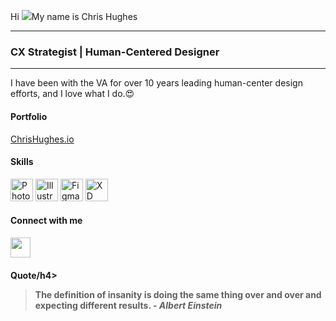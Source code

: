Hi ![](https://user-images.githubusercontent.com/18350557/176309783-0785949b-9127-417c-8b55-ab5a4333674e.gif)My name is Chris Hughes
<hr>

<h3>CX Strategist | Human-Centered Designer</h3>
<hr>

I have been with the VA for over 10 years leading human-center design efforts, and I love what I do.😍


<h4>Portfolio</h4>
<a href="https://www.linkedin.com/in/chughes1" target="_blank" rel="noreferrer">ChrisHughes.io</a>

<h4>Skills</h4>
<p align="left">
<a href="https://www.adobe.com/uk/products/photoshop.html" target="_blank" rel="noreferrer"><img src="https://raw.githubusercontent.com/danielcranney/readme-generator/main/public/icons/skills/photoshop-colored.svg" width="36" height="36" alt="Photoshop" /></a>
<a href="adobe.com/uk/products/illustrator.html" target="_blank" rel="noreferrer"><img src="https://raw.githubusercontent.com/danielcranney/readme-generator/main/public/icons/skills/illustrator-colored.svg" width="36" height="36" alt="Illustrator" /></a>
<a href="https://www.figma.com/" target="_blank" rel="noreferrer"><img src="https://raw.githubusercontent.com/danielcranney/readme-generator/main/public/icons/skills/figma-colored.svg" width="36" height="36" alt="Figma" /></a>
<a href="https://www.adobe.com/uk/products/xd.html" target="_blank" rel="noreferrer"><img src="https://raw.githubusercontent.com/danielcranney/readme-generator/main/public/icons/skills/xd-colored.svg" width="36" height="36" alt="XD" /></a>
</p>

<h4>Connect with me</h4>
 <a href="https://www.linkedin.com/in/chughes1" target="_blank" rel="noreferrer"><img src="https://raw.githubusercontent.com/danielcranney/readme-generator/main/public/icons/socials/linkedin.svg" width="32" height="32" /></a>

<h4>Quote/h4>
  <blockquote> The definition of insanity is doing the same thing over and over and expecting different results. <i> - Albert Einstein</i> </blockquote>
